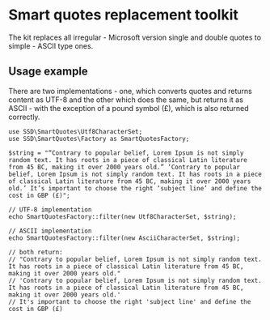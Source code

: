 # Smart quotes replacement toolkit

The kit replaces all irregular - Microsoft version single and double quotes to simple - ASCII type ones.

## Usage example

There are two implementations - one, which converts quotes and returns content as UTF-8
and the other which does the same, but returns it as ASCII - with the exception of a pound symbol (£),
which is also returned correctly.

```
use SSD\SmartQuotes\Utf8CharacterSet;
use SSD\SmartQuotes\Factory as SmartQuotesFactory;

$string = "“Contrary to popular belief, Lorem Ipsum is not simply random text. It has roots in a piece of classical Latin literature from 45 BC, making it over 2000 years old.” ‘Contrary to popular belief, Lorem Ipsum is not simply random text. It has roots in a piece of classical Latin literature from 45 BC, making it over 2000 years old.’ It’s important to choose the right ‘subject line’ and define the cost in GBP (£)";

// UTF-8 implementation
echo SmartQuotesFactory::filter(new Utf8CharacterSet, $string);

// ASCII implementation
echo SmartQuotesFactory::filter(new AsciiCharacterSet, $string);

// both return:
// "Contrary to popular belief, Lorem Ipsum is not simply random text. It has roots in a piece of classical Latin literature from 45 BC, making it over 2000 years old."
// 'Contrary to popular belief, Lorem Ipsum is not simply random text. It has roots in a piece of classical Latin literature from 45 BC, making it over 2000 years old.'
// It's important to choose the right 'subject line' and define the cost in GBP (£)
```
